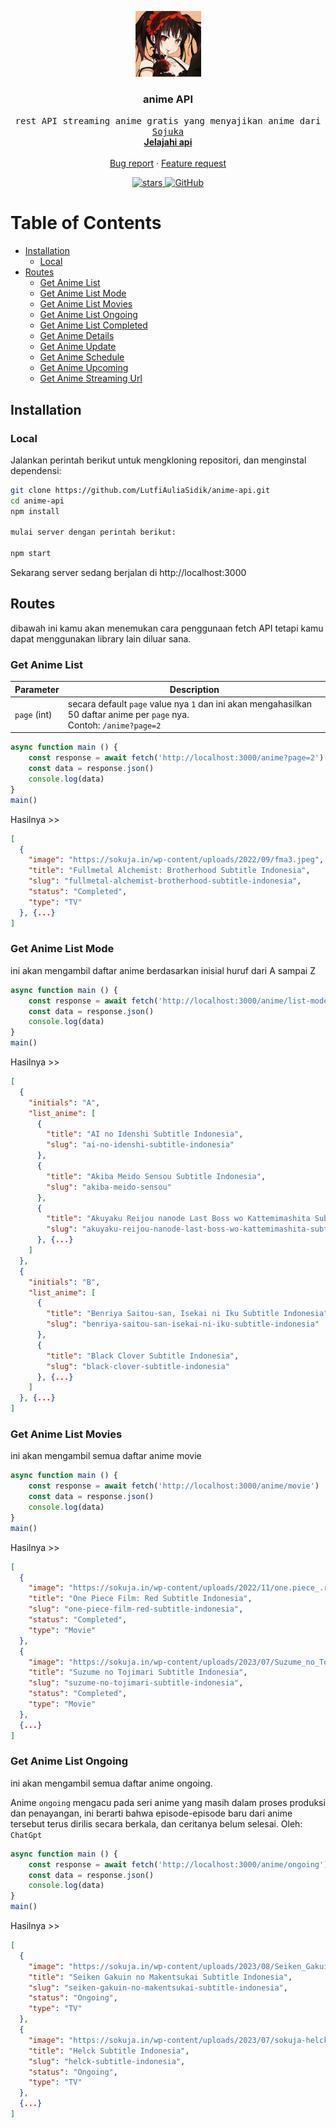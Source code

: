 <p align="center">
    <a href="https://github.com/LutfiAuliaSidik/anime-api">
        <img src="images/kurumi.jpg" alt="Logo" width="105" height="105" />
    </a>
    <h3 align="center">anime API</h3>
    <p align="center">
        <samp>rest API streaming anime gratis yang menyajikan anime dari <a href="https://sojuka.bar/">Sojuka</a></samp>
        <br />
        <a href="#routes"><strong>Jelajahi api</strong></a>
        <br />
        <br />
        <a href="https://github.com/LutfiAuliaSidik/anime-api/issues/new?assignees=LutfiAuliaSidik&labels=bug&template=bug-report.yml">Bug report</a>
        ·
        <a href="https://github.com/LutfiAuliaSidik/anime-api/issues/new?assignees=LutfiAuliaSidik&labels=enhancement&template=feature-request.md">Feature request</a>
    </p>
    <p align="center">
        <a href="https://github.com/LutfiAuliaSidik/anime-api">
            <img src="https://img.shields.io/github/stars/LutfiAuliaSidik/anime-api" alt="stars">
        </a>
        <a href="https://github.com/consumet/extensions/blob/master/LICENSE">
            <img src="https://img.shields.io/github/license/consumet/extensions" alt="GitHub">
        </a>
    </p>
</p>

<h1>Table of Contents</h1>

- [Installation](#installation)
  - [Local](#local)
- [Routes](#routes)
  - [Get Anime List](#get-anime-list)
  - [Get Anime List Mode](#get-anime-list-mode)
  - [Get Anime List Movies](#get-anime-list-movies)
  - [Get Anime List Ongoing](#get-anime-list-ongoing)
  - [Get Anime List Completed](#get-anime-list-completed)
  - [Get Anime Details](#get-anime-details)
  - [Get Anime Update](#get-anime-update)
  - [Get Anime Schedule](#get-anime-schdule)
  - [Get Anime Upcoming](#get-anime-upcoming)
  - [Get Anime Streaming Url](#get-anime-streaming-url)

## Installation

### Local
Jalankan perintah berikut untuk mengkloning repositori, dan menginstal dependensi:

```sh
git clone https://github.com/LutfiAuliaSidik/anime-api.git
cd anime-api
npm install

mulai server dengan perintah berikut:

npm start
```
Sekarang server sedang berjalan di http://localhost:3000

## Routes

dibawah ini kamu akan menemukan cara penggunaan fetch API
tetapi kamu dapat menggunakan library lain diluar sana.

### Get Anime List

| Parameter    | Description                                                                                                                 |
| ------------ | --------------------------------------------------------------------------------------------------------------------------- |
| `page` (int) | secara default `page` value nya `1` dan ini akan mengahasilkan 50 daftar anime per `page` nya.<br> Contoh:  `/anime?page=2` |

```js
async function main () {
    const response = await fetch('http://localhost:3000/anime?page=2')
    const data = response.json()
    console.log(data)
}
main()
```
Hasilnya >>

```json
[
  {
    "image": "https://sokuja.in/wp-content/uploads/2022/09/fma3.jpeg",
    "title": "Fullmetal Alchemist: Brotherhood Subtitle Indonesia",
    "slug": "fullmetal-alchemist-brotherhood-subtitle-indonesia",
    "status": "Completed",
    "type": "TV"
  }, {...}
]

```

### Get Anime List Mode

ini akan mengambil daftar anime berdasarkan inisial huruf dari A sampai Z

```js
async function main () {
    const response = await fetch('http://localhost:3000/anime/list-mode')
    const data = response.json()
    console.log(data)
}
main()
```
Hasilnya >>

```json
[
  {
    "initials": "A", 
    "list_anime": [
      {
        "title": "AI no Idenshi Subtitle Indonesia",
        "slug": "ai-no-idenshi-subtitle-indonesia"
      },
      {
        "title": "Akiba Meido Sensou Subtitle Indonesia",
        "slug": "akiba-meido-sensou"
      },
      {
        "title": "Akuyaku Reijou nanode Last Boss wo Kattemimashita Subtitle Indonesia",
        "slug": "akuyaku-reijou-nanode-last-boss-wo-kattemimashita-subtitle-indonesia"
      }, {...}
    ]
  },
  {
    "initials": "B",
    "list_anime": [
      {
        "title": "Benriya Saitou-san, Isekai ni Iku Subtitle Indonesia",
        "slug": "benriya-saitou-san-isekai-ni-iku-subtitle-indonesia"
      },
      {
        "title": "Black Clover Subtitle Indonesia",
        "slug": "black-clover-subtitle-indonesia"
      }, {...}
    ]
  }, {...}
]

```
### Get Anime List Movies

ini akan mengambil semua daftar anime movie

```js
async function main () {
    const response = await fetch('http://localhost:3000/anime/movie')
    const data = response.json()
    console.log(data)
}
main()
```
Hasilnya >>

```json
[
  {
    "image": "https://sokuja.in/wp-content/uploads/2022/11/one.piece_.red_.film_.jpg",
    "title": "One Piece Film: Red Subtitle Indonesia",
    "slug": "one-piece-film-red-subtitle-indonesia",
    "status": "Completed",
    "type": "Movie"
  },
  {
    "image": "https://sokuja.in/wp-content/uploads/2023/07/Suzume_no_Tojimari-3.jpg",
    "title": "Suzume no Tojimari Subtitle Indonesia",
    "slug": "suzume-no-tojimari-subtitle-indonesia",
    "status": "Completed",
    "type": "Movie"
  },
  {...}
]

```
### Get Anime List Ongoing

ini akan mengambil semua daftar anime ongoing.

Anime `ongoing` mengacu pada seri anime yang masih dalam proses produksi dan penayangan,
ini berarti bahwa episode-episode baru dari anime tersebut terus dirilis secara berkala,
dan ceritanya belum selesai.
Oleh: `ChatGpt`


```js
async function main () {
    const response = await fetch('http://localhost:3000/anime/ongoing')
    const data = response.json()
    console.log(data)
}
main()
```
Hasilnya >>

```json
[
  {
    "image": "https://sokuja.in/wp-content/uploads/2023/08/Seiken_Gakuin_no_Makentsukai-.jpg",
    "title": "Seiken Gakuin no Makentsukai Subtitle Indonesia",
    "slug": "seiken-gakuin-no-makentsukai-subtitle-indonesia",
    "status": "Ongoing",
    "type": "TV"
  },
  {
    "image": "https://sokuja.in/wp-content/uploads/2023/07/sokuja-helck-sub-indo.jpg",
    "title": "Helck Subtitle Indonesia",
    "slug": "helck-subtitle-indonesia",
    "status": "Ongoing",
    "type": "TV"
  },
  {...}
]

```

